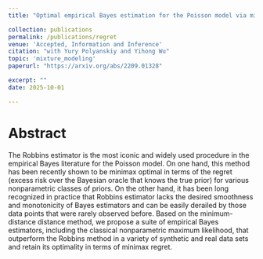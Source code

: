 ```yaml
---
title: "Optimal empirical Bayes estimation for the Poisson model via minimum-distance methods"

collection: publications
permalink: /publications/regret
venue: 'Accepted, Information and Inference'
citation: "with Yury Polyanskiy and Yihong Wu"
topic: 'mixture_modeling'
paperurl: "https://arxiv.org/abs/2209.01328"

excerpt: ""
date: 2025-10-01

---
```

Abstract
========

The Robbins estimator is the most iconic and widely used procedure in the empirical Bayes literature for the Poisson model. On one hand, this method has been recently shown to be minimax optimal in terms of the regret (excess risk over the Bayesian oracle that knows the true prior) for various nonparametric classes of priors. On the other hand, it has been long recognized in practice that Robbins estimator lacks the desired smoothness and monotonicity of Bayes estimators and can be easily derailed by those data points that were rarely observed before. Based on the minimum-distance distance method, we propose a suite of empirical Bayes estimators, including the classical nonparametric maximum likelihood, that outperform the Robbins method in a variety of synthetic and real data sets and retain its optimality in terms of minimax regret.
